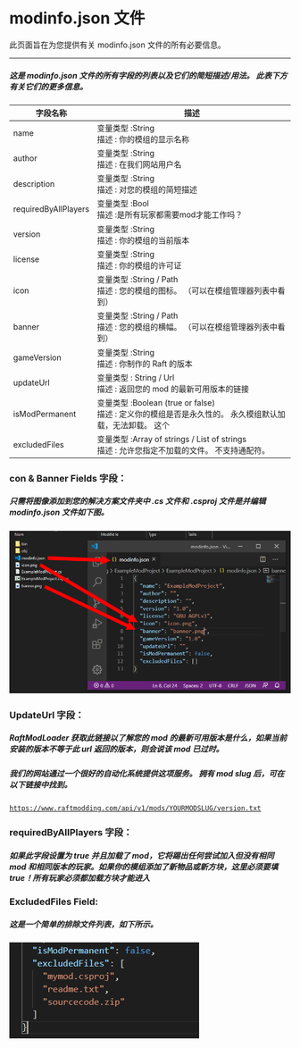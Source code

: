 # modinfo.json 文件 

此页面旨在为您提供有关 modinfo.json 文件的所有必要信息。

---


##### 这是 modinfo.json 文件的所有字段的列表以及它们的简短描述/用法。  此表下方有关它们的更多信息。 
|  字段名称   | 描述  |
|  ----  | ----  |
| name  | 变量类型 :String  <br>描述 :   你的模组的显示名称|
| author  | 变量类型 :String  <br>描述 : 在我们网站用户名|
| description  | 变量类型 :String  <br>描述 :  对您的模组的简短描述|
| requiredByAllPlayers  | 变量类型 :Bool  <br>描述 :是所有玩家都需要mod才能工作吗？ |
| version  | 变量类型 :String  <br>描述 :   你的模组的当前版本|
| license  | 变量类型 :String  <br>描述 :   你的模组的许可证|
| icon  | 变量类型 :String / Path  <br>描述 :   您的模组的图标。 （可以在模组管理器列表中看到）|
| banner  | 变量类型 :String / Path  <br>描述 :   您的模组的横幅。 （可以在模组管理器列表中看到）|
| gameVersion  | 变量类型 :String  <br>描述 :   你制作的 Raft 的版本|
| updateUrl  | 变量类型 : String / Url <br>描述 :   返回您的 mod 的最新可用版本的链接|
| isModPermanent  | 变量类型 :Boolean (true or false)  <br>描述 :  定义你的模组是否是永久性的。 永久模组默认加载，无法卸载。 这个|
| excludedFiles  | 变量类型 :Array of strings / List of strings  <br>描述 :  允许您指定不加载的文件。 不支持通配符。|



### con & Banner Fields 字段：  
##### 只需将图像添加到您的解决方案文件夹中  .cs 文件和  .csproj 文件是并编辑  modinfo.json 文件如下图。 
![pic](./image.png)
### UpdateUrl 字段： 
##### RaftModLoader 获取此链接以了解您的 mod 的最新可用版本是什么，如果当前安装的版本不等于此 url 返回的版本，则会说该 mod 已过时。
##### 我们的网站通过一个很好的自动化系统提供这项服务。  拥有 mod slug 后，可在以下链接中找到。
 <code>https://www.raftmodding.com/api/v1/mods/YOURMODSLUG/version.txt</code>

### requiredByAllPlayers 字段：
##### 如果此字段设置为 true 并且加载了 mod，它将踢出任何尝试加入但没有相同 mod 和相同版本的玩家。如果你的模组添加了新物品或新方块，这里必须要填true！所有玩家必须都加载方块才能进入 
### ExcludedFiles Field:
##### 这是一个简单的排除文件列表，如下所示。 
![pic](./image2.png)